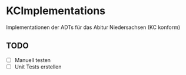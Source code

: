 # KCImplementations

Implementationen der ADTs für das Abitur Niedersachsen (KC konform)

## TODO

- [ ] Manuell testen
- [ ] Unit Tests erstellen
